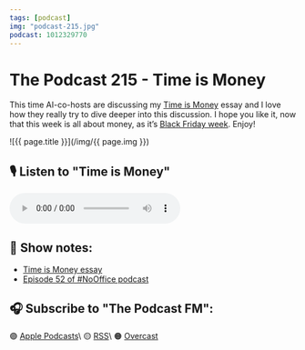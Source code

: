 ```yaml
---
tags: [podcast]
img: "podcast-215.jpg"
podcast: 1012329770
---
```


# The Podcast 215 - Time is Money

This time AI-co-hosts are discussing my [Time is Money](/money) essay and I love how they really try to dive deeper into this discussion. I hope you like it, now that this week is all about money, as it’s [Black Friday week](https://nozbe.com/promo?c=michaelteam). Enjoy!

<!--More-->

![{{ page.title }}](/img/{{ page.img }})

## 🎙️ Listen to "Time is Money"

<audio controls>
<source src="https://media.transistor.fm/4f78dbd4/4ba7f7ae.mp3" type="audio/mpeg">
</audio>

## 📝 Show notes:

- [Time is Money essay](/money)
- [Episode 52 of #NoOffice podcast](/noofficefm-52)

## 🎧 Subscribe to "The Podcast FM":

🟣 [Apple Podcasts][i]\\
🟡 [RSS][rss]\\
🟠 [Overcast][ov]

<!--podcast: 1012329770-->

[ov]: https://overcast.fm/itunes1012329770/the-podcast
[rss]: http://thepodcast.fm/episodes?format=RSS
[i]: https://michael.gratis/thepodcast

[n]: https://michael.gratis/nozbe
[np]: https://michael.gratis/nozbepersonal
